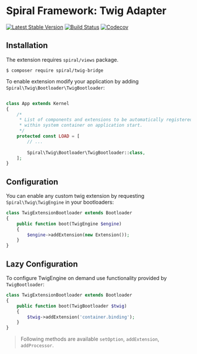 # Spiral Framework: Twig Adapter
[![Latest Stable Version](https://poser.pugx.org/spiral/twig-bridge/version)](https://packagist.org/packages/spiral/twig-bridge)
[![Build Status](https://travis-ci.org/spiral/twig-bridge.svg?branch=master)](https://travis-ci.org/spiral/twig-bridge)
[![Codecov](https://codecov.io/gh/spiral/twig-bridge/branch/master/graph/badge.svg)](https://codecov.io/gh/spiral/twig-bridge/)

## Installation
The extension requires `spiral/views` package.

```
$ composer require spiral/twig-bridge
```

To enable extension modify your application by adding `Spiral\Twig\Bootloader\TwigBootloader`:

```php

class App extends Kernel
{
    /*
     * List of components and extensions to be automatically registered
     * within system container on application start.
     */
    protected const LOAD = [
        // ...
        
        Spiral\Twig\Bootloader\TwigBootloader::class,
    ];
}
```

## Configuration
You can enable any custom twig extension by requesting `Spiral\Twig\TwigEngine` in your bootloaders:

```php
class TwigExtensionBootloader extends Bootloader 
{
    public function boot(TwigEngine $engine)
    {
        $engine->addExtension(new Extension());
    }
}
```

## Lazy Configuration
To configure TwigEngine on demand use functionality provided by `TwigBootloader`:

```php
class TwigExtensionBootloader extends Bootloader 
{
    public function boot(TwigBootloader $twig)
    {
        $twig->addExtension('container.binding');
    }
}
```

> Following methods are available `setOption`, `addExtension`, `addProcessor`.
